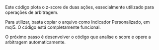 Este código plota o z-score de duas ações, essecialmente utilizado para operações de arbitragem.

Para utilizar, basta copiar o arquivo como Indicador Personalizado, em mql5. O código está completamente funcional.

O próximo passo é desenvolver o código que analise o score e opere a arbitragem automaticamente.
